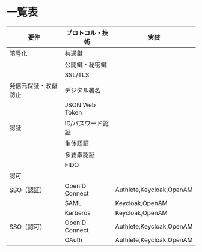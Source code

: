 # 一覧表
|  要件  |  プロトコル・技術  |  実装  |
| ---- | ---- | ---- |
|  暗号化  |  共通鍵  |    |
|    |  公開鍵・秘密鍵  |    |
|    |  SSL/TLS  |    |
|  発信元保証・改竄防止  |  デジタル署名  |    |
|    |  JSON Web Token  |    |
|  認証  |  ID/パスワード認証  |    |
|    |  生体認証  |    |
|    |  多要素認証  |    |
|    |  FIDO  |    |
|  認可  |    |    |
|  SSO（認証）  |  OpenID Connect  |  Authlete,Keycloak,OpenAM  |
|    |  SAML  |  Keycloak,OpenAM  |
|    |  Kerberos  |  Keycloak,OpenAM  |
|  SSO（認可）  |  OpenID Connect  |  Authlete,Keycloak,OpenAM  |
|    |  OAuth  |  Authlete,Keycloak,OpenAM  |
